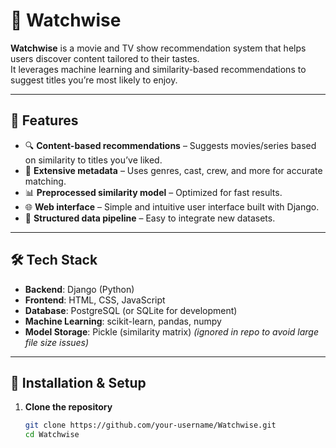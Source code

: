# 🎯 Watchwise

**Watchwise** is a movie and TV show recommendation system that helps users discover content tailored to their tastes.  
It leverages machine learning and similarity-based recommendations to suggest titles you’re most likely to enjoy.

---

## 📌 Features
- 🔍 **Content-based recommendations** – Suggests movies/series based on similarity to titles you’ve liked.
- 🎥 **Extensive metadata** – Uses genres, cast, crew, and more for accurate matching.
- 📊 **Preprocessed similarity model** – Optimized for fast results.
- 🌐 **Web interface** – Simple and intuitive user interface built with Django.
- 📁 **Structured data pipeline** – Easy to integrate new datasets.

---

## 🛠️ Tech Stack
- **Backend**: Django (Python)
- **Frontend**: HTML, CSS, JavaScript
- **Database**: PostgreSQL (or SQLite for development)
- **Machine Learning**: scikit-learn, pandas, numpy
- **Model Storage**: Pickle (similarity matrix) *(ignored in repo to avoid large file size issues)*

---

## 🚀 Installation & Setup

1. **Clone the repository**
   ```bash
   git clone https://github.com/your-username/Watchwise.git
   cd Watchwise
